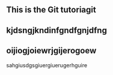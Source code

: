 ## This is the Git tutoriagit 
## kjdsngjkndinfgndfgnjdfng
## oijiogjoiewrjgijerogoew
sahgiusdgsgiuergiuerugerhguire